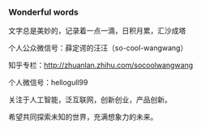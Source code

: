 ### Wonderful words ###

文字总是美妙的，记录着一点一滴，日积月累，汇沙成塔

个人公众微信号：薛定谔的汪汪（so-cool-wangwang）

知乎专栏：http://zhuanlan.zhihu.com/socoolwangwang

个人微信号：hellogull99

关注于人工智能，泛互联网，创新创业，产品创新。

希望共同探索未知的世界，充满想象力的未来。
